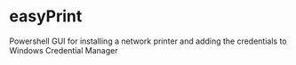 # easyPrint
Powershell GUI for installing a network printer and adding the credentials to Windows Credential Manager
